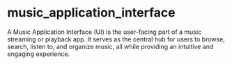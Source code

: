 # music_application_interface
A Music Application Interface (UI) is the user-facing part of a music streaming or playback app. It serves as the central hub for users to browse, search, listen to, and organize music, all while providing an intuitive and engaging experience. 
